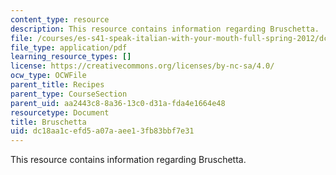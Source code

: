 ```yaml
---
content_type: resource
description: This resource contains information regarding Bruschetta.
file: /courses/es-s41-speak-italian-with-your-mouth-full-spring-2012/dc18aa1cefd5a07aaee13fb83bbf7e31_MITES_S41S12_recipe_6c.pdf
file_type: application/pdf
learning_resource_types: []
license: https://creativecommons.org/licenses/by-nc-sa/4.0/
ocw_type: OCWFile
parent_title: Recipes
parent_type: CourseSection
parent_uid: aa2443c8-8a36-13c0-d31a-fda4e1664e48
resourcetype: Document
title: Bruschetta
uid: dc18aa1c-efd5-a07a-aee1-3fb83bbf7e31
---
```

This resource contains information regarding Bruschetta.